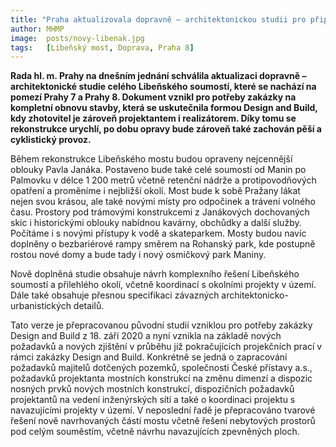 ```yaml
---
title: "Praha aktualizovala dopravně – architektonickou studii pro připravovanou rekonstrukci Libeňského mostu"
author: MHMP
image: 	posts/novy-libenak.jpg
tags:   [Libeňský most, Doprava, Praha 8]
---
```


**Rada hl. m. Prahy na dnešním jednání schválila aktualizaci dopravně – architektonické studie celého Libeňského soumostí, které se nachází na pomezí Prahy 7 a Prahy 8. Dokument vznikl pro potřeby zakázky na kompletní obnovu stavby, která se uskutečnila formou Design and Build, kdy zhotovitel je zároveň projektantem i realizátorem. Díky tomu se rekonstrukce urychlí, po dobu opravy bude zároveň také zachován pěší a cyklistický provoz.**

Během rekonstrukce Libeňského mostu budou opraveny nejcennější oblouky Pavla Janáka. Postaveno bude také celé soumostí od Manin po Palmovku v délce 1 200 metrů včetně retenční nádrže a protipovodňových opatření a proměníme i nejbližší okolí. Most bude k sobě Pražany lákat nejen svou krásou, ale také novými místy pro odpočinek a trávení volného času. Prostory pod trámovými konstrukcemi z Janákových dochovaných skic i historickými oblouky nabídnou kavárny, obchůdky a další služby. Počítáme i s novými přístupy k vodě a skateparkem. Mosty budou navíc doplněny o bezbariérové rampy směrem na Rohanský park, kde postupně rostou nové domy a bude tady i nový osmičkový park Maniny.

Nově doplněná studie obsahuje návrh komplexního řešení Libeňského soumostí a přilehlého okolí, včetně koordinací s okolními projekty v území. Dále také obsahuje přesnou specifikaci závazných architektonicko-urbanistických detailů.

Tato verze je přepracovanou původní studií vzniklou pro potřeby zakázky Design and Build z 18. září 2020 a nyní vznikla na základě nových požadavků a nových zjištění v průběhu již pokračujících projekčních prací v rámci zakázky Design and Build. Konkrétně se jedná o zapracování požadavků majitelů dotčených pozemků, společnosti České přístavy a.s., požadavků projektanta mostních konstrukcí na změnu dimenzí a dispozic nosných prvků nových mostních konstrukcí, dispozičních požadavků projektantů na vedení inženýrských sítí a také o koordinaci projektu s navazujícími projekty v území. V neposlední řadě je přepracováno tvarové řešení nově navrhovaných částí mostu včetně řešení nebytových prostorů pod celým souměstím, včetně návrhu navazujících zpevněných ploch. 
